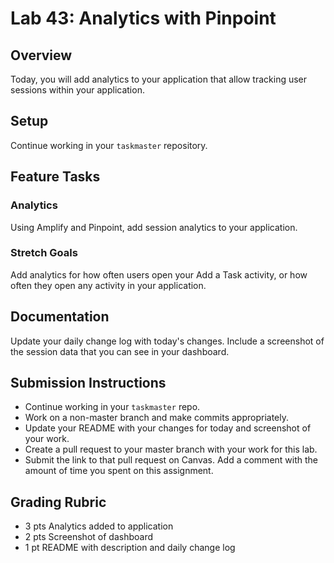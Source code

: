 # Lab 43: Analytics with Pinpoint

## Overview

Today, you will add analytics to your application that allow tracking user sessions within your application.

## Setup

Continue working in your `taskmaster` repository.

## Feature Tasks

### Analytics

Using Amplify and Pinpoint, add session analytics to your application.

### Stretch Goals

Add analytics for how often users open your Add a Task activity, or how often they open any activity in your application.

## Documentation

Update your daily change log with today's changes. Include a screenshot of the session data that you can see in your dashboard.

## Submission Instructions

* Continue working in your `taskmaster` repo.
* Work on a non-master branch and make commits appropriately.
* Update your README with your changes for today and screenshot of your work.
* Create a pull request to your master branch with your work for this lab.
* Submit the link to that pull request on Canvas. Add a comment with the amount of time you spent on this assignment.

## Grading Rubric

* 3 pts  Analytics added to application
* 2 pts  Screenshot of dashboard
* 1 pt   README with description and daily change log
